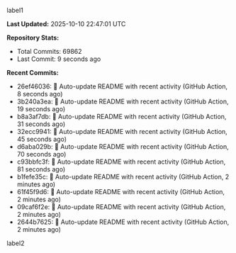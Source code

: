 
label1 
<!-- ACTIVITY_START -->
**Last Updated:** 2025-10-10 22:47:01 UTC

**Repository Stats:**
- Total Commits: 69862
- Last Commit: 9 seconds ago

**Recent Commits:**
- 26ef46036: 🤖 Auto-update README with recent activity (GitHub Action, 8 seconds ago)
- 3b240a3ea: 🤖 Auto-update README with recent activity (GitHub Action, 19 seconds ago)
- b8a3af7db: 🤖 Auto-update README with recent activity (GitHub Action, 31 seconds ago)
- 32ecc9941: 🤖 Auto-update README with recent activity (GitHub Action, 45 seconds ago)
- d6aba029b: 🤖 Auto-update README with recent activity (GitHub Action, 70 seconds ago)
- c93bbfc3f: 🤖 Auto-update README with recent activity (GitHub Action, 81 seconds ago)
- b1fefe35c: 🤖 Auto-update README with recent activity (GitHub Action, 2 minutes ago)
- 61f45f9d6: 🤖 Auto-update README with recent activity (GitHub Action, 2 minutes ago)
- 09caf6f2e: 🤖 Auto-update README with recent activity (GitHub Action, 2 minutes ago)
- 2644b7625: 🤖 Auto-update README with recent activity (GitHub Action, 2 minutes ago)
<!-- ACTIVITY_END -->

label2
